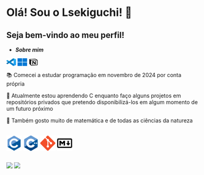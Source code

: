 # Olá! Sou o Lsekiguchi! 👋

## Seja bem-vindo ao meu perfil!

  - _**Sobre mim**_


  <div>
  <img align="center" alt="vscode" height="20" width="25" src="https://github.com/devicons/devicon/blob/master/icons/vscode/vscode-original.svg">
  <img align="center" alt="w11" height="20" width="25" src="https://github.com/devicons/devicon/blob/master/icons/windows11/windows11-original.svg">
  <img align="center" alt="notion" height="20" width="25" src="https://github.com/devicons/devicon/blob/master/icons/notion/notion-original.svg">
  <p>

  </div>

  
  📚 Comecei a estudar programação em novembro de 2024 por conta própria 
  
  📖 Atualmente estou aprendendo C enquanto faço alguns projetos em repositórios privados que pretendo disponibilizá-los em algum momento de um futuro próximo
  
  🤩 Também gosto muito de matemática e de todas as ciências da natureza

  <div style="display: inline_block"><br>
  <img align="center" alt="C" height="40" width="40" src="https://github.com/devicons/devicon/blob/master/icons/c/c-original.svg">
  <img align="center" alt="C++" height="40" width="40" src="https://github.com/devicons/devicon/blob/master/icons/cplusplus/cplusplus-original.svg">
  <img align="center" alt="git" height="40" width="40" src="https://github.com/devicons/devicon/blob/master/icons/git/git-original.svg">
  <img align="center" alt="mdown" height="40" width="40" src="https://github.com/devicons/devicon/blob/master/icons/markdown/markdown-original.svg">

  </div>

##

<div>
  <a href="https://instagram.com/lsekiguchi_mesmo" target="_blank"><img src="https://img.shields.io/badge/-Instagram-%23E4405F?style=for-the-badge&logo=instagram&logoColor=white" target="_blank"></a>
  <a href = "mailto:lsekiguchi73@gmail.com"><img src="https://img.shields.io/badge/-Gmail-%23333?style=for-the-badge&logo=gmail&logoColor=white" target="_blank"></a>
</div>
